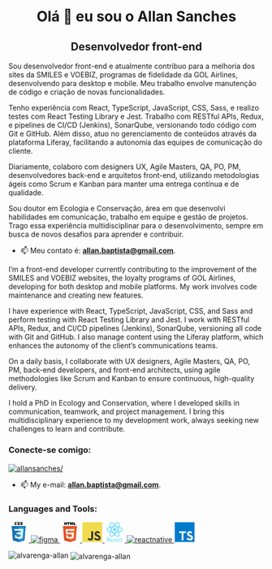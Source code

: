 <h1 align="center">Olá 👋 eu sou o Allan Sanches</h1>
<h2 align="center">Desenvolvedor front-end</h2>

Sou desenvolvedor front-end e atualmente contribuo para a melhoria dos sites da SMILES e VOEBIZ, programas de fidelidade da GOL Airlines, desenvolvendo para desktop e mobile. Meu trabalho envolve manutenção de código e criação de novas funcionalidades.

Tenho experiência com React, TypeScript, JavaScript, CSS, Sass, e realizo testes com React Testing Library e Jest. Trabalho com RESTful APIs, Redux, e pipelines de CI/CD (Jenkins), SonarQube, versionando todo código com Git e GitHub. Além disso, atuo no gerenciamento de conteúdos através da plataforma Liferay, facilitando a autonomia das equipes de comunicação do cliente.

Diariamente, colaboro com designers UX, Agile Masters, QA, PO, PM, desenvolvedores back-end e arquitetos front-end, utilizando metodologias ágeis como Scrum e Kanban para manter uma entrega contínua e de qualidade.

Sou doutor em Ecologia e Conservação, área em que desenvolvi habilidades em comunicação, trabalho em equipe e gestão de projetos. Trago essa experiência multidisciplinar para o desenvolvimento, sempre em busca de novos desafios para aprender e contribuir.


- 📫 Meu contato é: **allan.baptista@gmail.com**.


I’m a front-end developer currently contributing to the improvement of the SMILES and VOEBIZ websites, the loyalty programs of GOL Airlines, developing for both desktop and mobile platforms. My work involves code maintenance and creating new features.

I have experience with React, TypeScript, JavaScript, CSS, and Sass and perform testing with React Testing Library and Jest. I work with RESTful APIs, Redux, and CI/CD pipelines (Jenkins), SonarQube, versioning all code with Git and GitHub. I also manage content using the Liferay platform, which enhances the autonomy of the client’s communications teams.

On a daily basis, I collaborate with UX designers, Agile Masters, QA, PO, PM, back-end developers, and front-end architects, using agile methodologies like Scrum and Kanban to ensure continuous, high-quality delivery.

I hold a PhD in Ecology and Conservation, where I developed skills in communication, teamwork, and project management. I bring this multidisciplinary experience to my development work, always seeking new challenges to learn and contribute.

<h3 align="left">Conecte-se comigo:</h3>
<p align="left">
<a href="(https://www.linkedin.com/in/sanchesallan/)" target="blank"><img align="center" src="https://raw.githubusercontent.com/rahuldkjain/github-profile-readme-generator/master/src/images/icons/Social/linked-in-alt.svg" alt="allansanches/" height="30" width="40" /></a>
</p>

- 📫 My e-mail: **allan.baptista@gmail.com**.

<h3 align="left">Languages and Tools:</h3>
<p align="left"> <a href="https://www.w3schools.com/css/" target="_blank" rel="noreferrer"> <img src="https://raw.githubusercontent.com/devicons/devicon/master/icons/css3/css3-original-wordmark.svg" alt="css3" width="40" height="40"/> </a> <a href="https://www.figma.com/" target="_blank" rel="noreferrer"> <img src="https://www.vectorlogo.zone/logos/figma/figma-icon.svg" alt="figma" width="40" height="40"/> </a> <a href="https://www.w3.org/html/" target="_blank" rel="noreferrer"> <img src="https://raw.githubusercontent.com/devicons/devicon/master/icons/html5/html5-original-wordmark.svg" alt="html5" width="40" height="40"/> </a> <a href="https://developer.mozilla.org/en-US/docs/Web/JavaScript" target="_blank" rel="noreferrer"> <img src="https://raw.githubusercontent.com/devicons/devicon/master/icons/javascript/javascript-original.svg" alt="javascript" width="40" height="40"/> </a> <a href="https://reactjs.org/" target="_blank" rel="noreferrer"> <img src="https://raw.githubusercontent.com/devicons/devicon/master/icons/react/react-original-wordmark.svg" alt="react" width="40" height="40"/> </a> <a href="https://reactnative.dev/" target="_blank" rel="noreferrer"> <img src="https://reactnative.dev/img/header_logo.svg" alt="reactnative" width="40" height="40"/> </a> <a href="https://www.typescriptlang.org/" target="_blank" rel="noreferrer"> <img src="https://raw.githubusercontent.com/devicons/devicon/master/icons/typescript/typescript-original.svg" alt="typescript" width="40" height="40"/> </a> </p>

<p><img align="left" src="https://github-readme-stats.vercel.app/api/top-langs?username=alvarenga-allan&show_icons=true&locale=en&layout=compact" alt="alvarenga-allan" /></p>

<p>&nbsp;<img align="center" src="https://github-readme-stats.vercel.app/api?username=alvarenga-allan&show_icons=true&locale=en" alt="alvarenga-allan" /></p>

